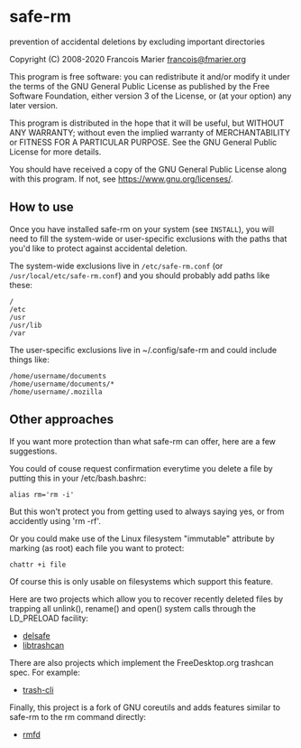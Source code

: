 # safe-rm

prevention of accidental deletions by excluding important directories

Copyright (C) 2008-2020  Francois Marier <francois@fmarier.org>

This program is free software: you can redistribute it and/or modify
it under the terms of the GNU General Public License as published by
the Free Software Foundation, either version 3 of the License, or
(at your option) any later version.

This program is distributed in the hope that it will be useful,
but WITHOUT ANY WARRANTY; without even the implied warranty of
MERCHANTABILITY or FITNESS FOR A PARTICULAR PURPOSE.  See the
GNU General Public License for more details.

You should have received a copy of the GNU General Public License
along with this program.  If not, see <https://www.gnu.org/licenses/>.

## How to use

Once you have installed safe-rm on your system (see `INSTALL`), you will need to
fill the system-wide or user-specific exclusions with the paths that you'd like
to protect against accidental deletion.

The system-wide exclusions live in `/etc/safe-rm.conf` (or `/usr/local/etc/safe-rm.conf`)
and you should probably add paths like these:

    /
    /etc
    /usr
    /usr/lib
    /var

The user-specific exclusions live in ~/.config/safe-rm and could include things like:

    /home/username/documents
    /home/username/documents/*
    /home/username/.mozilla

## Other approaches

If you want more protection than what safe-rm can offer, here are a few suggestions.

You could of couse request confirmation everytime you delete a file by putting this in
your /etc/bash.bashrc:

    alias rm='rm -i'

But this won't protect you from getting used to always saying yes, or from accidently
using 'rm -rf'.

Or you could make use of the Linux filesystem "immutable" attribute by marking (as root)
each file you want to protect:

    chattr +i file

Of course this is only usable on filesystems which support this feature.

Here are two projects which allow you to recover recently deleted files by trapping
all unlink(), rename() and open() system calls through the LD_PRELOAD facility:

* [delsafe](https://web.archive.org/web/20081027033142/http://homepage.esoterica.pt:80/~nx0yew/delsafe/)
* [libtrashcan](http://hpux.connect.org.uk/hppd/hpux/Development/Libraries/libtrash-0.2/readme.html)

There are also projects which implement the FreeDesktop.org trashcan spec. For example:

* [trash-cli](https://github.com/andreafrancia/trash-cli)

Finally, this project is a fork of GNU coreutils and adds features similar to safe-rm
to the rm command directly:

* [rmfd](https://github.com/d5h/rmfd)
